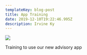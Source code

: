 ```yaml
---
templateKey: blog-post
title: App Training
date: 2019-12-10T19:22:46.995Z
description: Irvine Ky
---
```

![](/img/tommytentpeg.jpg)

Training to use our new advisory app
